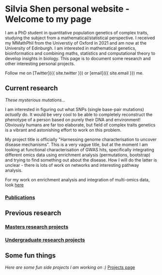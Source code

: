 # Silvia Shen personal website - Welcome to my page 

I am a PhD student in quantitative population genetics of complex traits, studying the subject from a mathematical/statistical perspective. I received my MMathPhil from the Universtiy of Oxford in 2021 and am now at the University of Edinburgh. I am interested in mathematical genetics, bioinformatics and combining maths, statistics and computational theory to develop insights in biology. This page is to document some research and other interesting personal projects.

Follow me on [Twitter]({{ site.twitter }}) or [email]({{ site.email }}) me.

## Current research

*These mysterious mutations...*

I am interested in figuring out what SNPs (single base-pair mutations) *actually* do. It would be very cool to be able to completely reconstruct the phenotype of a person based on purely their DNA and environment! Obviously humans are far too elaborate, but field of complex traits genetics is a vibrant and astonishing effort to work on this problem. 

My project title is officially "Harnessing genome characterisation to uncover disease mechanisms". This is a very vague title, but at the moment I am looking at functional characterisation of GWAS hits, specifically integrating different omics data using enrichment analysis (permutations, bootstrap) and trying to find something out about the disease. How I will do the latter is unclear - there is lots of work on networks and interesting pathway analysis. 

For my work on enrichment analysis and integration of multi-omics data, look [here](enrichment.md)

### [Publications](publications.md)

## Previous research

### [Masters research projects](masters.md)

### [Undergraduate research projects](undergraduate.md)

## Some fun things

*Here are some fun side projects I am working on :)*
[Projects page](side_projects.md)

